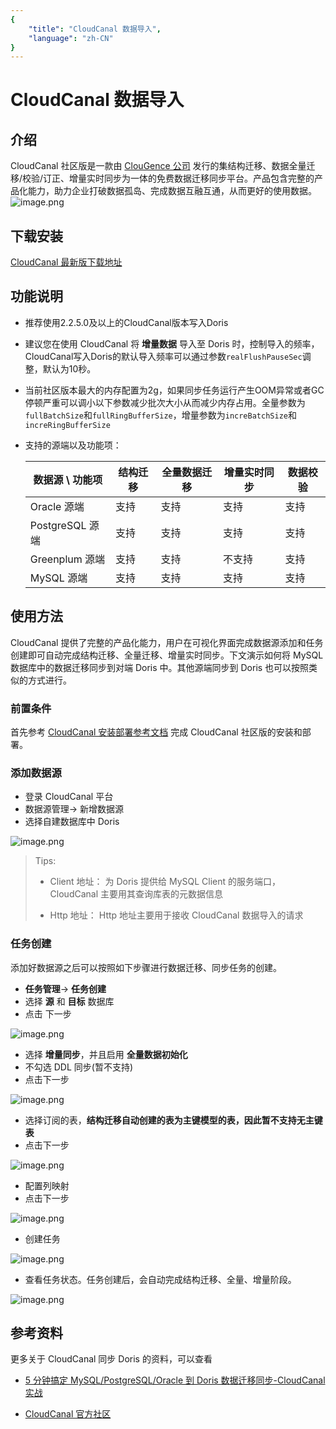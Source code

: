 ```yaml
---
{
    "title": "CloudCanal 数据导入",
    "language": "zh-CN"
}
---
```


<!--
Licensed to the Apache Software Foundation (ASF) under one
or more contributor license agreements.  See the NOTICE file
distributed with this work for additional information
regarding copyright ownership.  The ASF licenses this file
to you under the Apache License, Version 2.0 (the
"License"); you may not use this file except in compliance
with the License.  You may obtain a copy of the License at

  http://www.apache.org/licenses/LICENSE-2.0

Unless required by applicable law or agreed to in writing,
software distributed under the License is distributed on an
"AS IS" BASIS, WITHOUT WARRANTIES OR CONDITIONS OF ANY
KIND, either express or implied.  See the License for the
specific language governing permissions and limitations
under the License.
-->

# CloudCanal 数据导入

## 介绍

CloudCanal 社区版是一款由 [ClouGence 公司](https://www.clougence.com) 发行的集结构迁移、数据全量迁移/校验/订正、增量实时同步为一体的免费数据迁移同步平台。产品包含完整的产品化能力，助力企业打破数据孤岛、完成数据互融互通，从而更好的使用数据。
![image.png](/images/cloudcanal/cloudcanal-1.jpg)

## 下载安装

[CloudCanal 最新版下载地址](https://clougence.com)

## 功能说明

- 推荐使用2.2.5.0及以上的CloudCanal版本写入Doris
- 建议您在使用 CloudCanal 将 **增量数据** 导入至 Doris 时，控制导入的频率，CloudCanal写入Doris的默认导入频率可以通过参数`realFlushPauseSec`调整，默认为10秒。
- 当前社区版本最大的内存配置为2g，如果同步任务运行产生OOM异常或者GC停顿严重可以调小以下参数减少批次大小从而减少内存占用。全量参数为`fullBatchSize`和`fullRingBufferSize`，增量参数为`increBatchSize`和`increRingBufferSize`
- 支持的源端以及功能项：

  | 数据源 \ 功能项 | 结构迁移 | 全量数据迁移 | 增量实时同步 | 数据校验 |
    | --- | --- | --- | --- | --- |
  | Oracle 源端 | 支持 | 支持 | 支持 | 支持 |
  | PostgreSQL 源端 | 支持 | 支持 | 支持 | 支持 |
  | Greenplum 源端 | 支持 | 支持 | 不支持 | 支持 |
  | MySQL 源端 | 支持 | 支持 | 支持 | 支持 |

## 使用方法

CloudCanal 提供了完整的产品化能力，用户在可视化界面完成数据源添加和任务创建即可自动完成结构迁移、全量迁移、增量实时同步。下文演示如何将 MySQL 数据库中的数据迁移同步到对端 Doris 中。其他源端同步到 Doris 也可以按照类似的方式进行。

### 前置条件

首先参考 [CloudCanal 安装部署参考文档](https://www.askcug.com/topic/75) 完成 CloudCanal 社区版的安装和部署。

### 添加数据源

- 登录 CloudCanal 平台
- 数据源管理-> 新增数据源
- 选择自建数据库中 Doris

![image.png](/images/cloudcanal/cloudcanal-2.jpg)

> Tips:
>
> - Client 地址： 为 Doris 提供给 MySQL Client 的服务端口，CloudCanal 主要用其查询库表的元数据信息
>
> - Http 地址： Http 地址主要用于接收 CloudCanal 数据导入的请求

### 任务创建

添加好数据源之后可以按照如下步骤进行数据迁移、同步任务的创建。

- **任务管理**-> **任务创建**
- 选择 **源** 和 **目标** 数据库
- 点击 下一步

![image.png](/images/cloudcanal/cloudcanal-3.jpg)

- 选择 **增量同步**，并且启用 **全量数据初始化**
- 不勾选 DDL 同步(暂不支持)
- 点击下一步

![image.png](/images/cloudcanal/cloudcanal-4.png)

- 选择订阅的表，**结构迁移自动创建的表为主键模型的表，因此暂不支持无主键表**
- 点击下一步

![image.png](/images/cloudcanal/cloudcanal-5.png)

- 配置列映射
- 点击下一步

![image.png](/images/cloudcanal/cloudcanal-6.png)

- 创建任务

![image.png](/images/cloudcanal/cloudcanal-7.png)

- 查看任务状态。任务创建后，会自动完成结构迁移、全量、增量阶段。

![image.png](/images/cloudcanal/cloudcanal-8.jpg)

## 参考资料

更多关于 CloudCanal 同步 Doris 的资料，可以查看

- [5 分钟搞定 MySQL/PostgreSQL/Oracle 到 Doris 数据迁移同步-CloudCanal 实战](https://www.clougence.com/cc-doc/blog/postgresql_doris_sync/)

- [CloudCanal 官方社区](https://www.askcug.com/)
